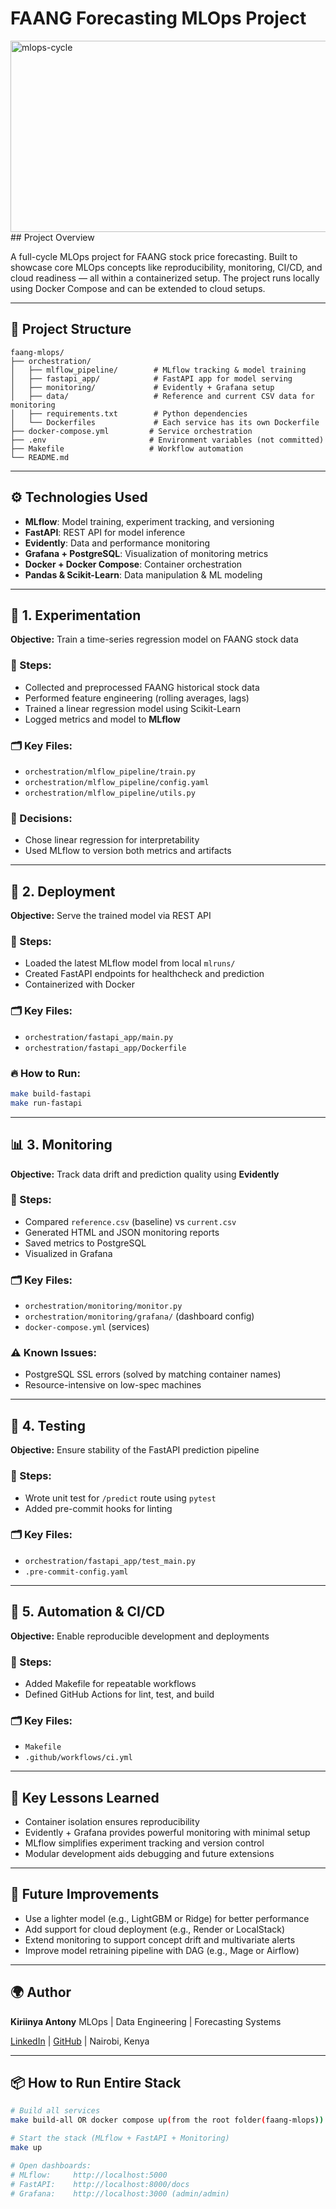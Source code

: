 # FAANG Forecasting MLOps Project
<img width="600" height="306" alt="mlops-cycle" src="https://github.com/user-attachments/assets/a54a8e1f-98dc-4937-8071-ba95fb0b76aa" />
## Project Overview

A full-cycle MLOps project for FAANG stock price forecasting. Built to showcase core MLOps concepts like reproducibility, monitoring, CI/CD, and cloud readiness — all within a containerized setup. The project runs locally using Docker Compose and can be extended to cloud setups.

---


## 📁 Project Structure

```
faang-mlops/
├── orchestration/
│   ├── mlflow_pipeline/        # MLflow tracking & model training
│   ├── fastapi_app/            # FastAPI app for model serving
│   ├── monitoring/             # Evidently + Grafana setup
│   ├── data/                   # Reference and current CSV data for monitoring
│   ├── requirements.txt        # Python dependencies
│   └── Dockerfiles             # Each service has its own Dockerfile
├── docker-compose.yml         # Service orchestration
├── .env                       # Environment variables (not committed)
├── Makefile                   # Workflow automation
└── README.md
```

---

## ⚙️ Technologies Used

* **MLflow**: Model training, experiment tracking, and versioning
* **FastAPI**: REST API for model inference
* **Evidently**: Data and performance monitoring
* **Grafana + PostgreSQL**: Visualization of monitoring metrics
* **Docker + Docker Compose**: Container orchestration
* **Pandas & Scikit-Learn**: Data manipulation & ML modeling

---

## 🔬 1. Experimentation

**Objective:** Train a time-series regression model on FAANG stock data

### 🔧 Steps:

* Collected and preprocessed FAANG historical stock data
* Performed feature engineering (rolling averages, lags)
* Trained a linear regression model using Scikit-Learn
* Logged metrics and model to **MLflow**

### 🗂️ Key Files:

* `orchestration/mlflow_pipeline/train.py`
* `orchestration/mlflow_pipeline/config.yaml`
* `orchestration/mlflow_pipeline/utils.py`

### 🧠 Decisions:

* Chose linear regression for interpretability
* Used MLflow to version both metrics and artifacts

---

## 🚀 2. Deployment

**Objective:** Serve the trained model via REST API

### 🔧 Steps:

* Loaded the latest MLflow model from local `mlruns/`
* Created FastAPI endpoints for healthcheck and prediction
* Containerized with Docker

### 🗂️ Key Files:

* `orchestration/fastapi_app/main.py`
* `orchestration/fastapi_app/Dockerfile`

### 🔥 How to Run:

```bash
make build-fastapi
make run-fastapi
```

---

## 📊 3. Monitoring

**Objective:** Track data drift and prediction quality using **Evidently**

### 🔧 Steps:

* Compared `reference.csv` (baseline) vs `current.csv`
* Generated HTML and JSON monitoring reports
* Saved metrics to PostgreSQL
* Visualized in Grafana

### 🗂️ Key Files:

* `orchestration/monitoring/monitor.py`
* `orchestration/monitoring/grafana/` (dashboard config)
* `docker-compose.yml` (services)

### ⚠️ Known Issues:

* PostgreSQL SSL errors (solved by matching container names)
* Resource-intensive on low-spec machines

---

## 🧪 4. Testing

**Objective:** Ensure stability of the FastAPI prediction pipeline

### 🔧 Steps:

* Wrote unit test for `/predict` route using `pytest`
* Added pre-commit hooks for linting

### 🗂️ Key Files:

* `orchestration/fastapi_app/test_main.py`
* `.pre-commit-config.yaml`

---

## 🔁 5. Automation & CI/CD

**Objective:** Enable reproducible development and deployments

### 🔧 Steps:

* Added Makefile for repeatable workflows
* Defined GitHub Actions for lint, test, and build

### 🗂️ Key Files:

* `Makefile`
* `.github/workflows/ci.yml`

---

## 🧠 Key Lessons Learned

* Container isolation ensures reproducibility
* Evidently + Grafana provides powerful monitoring with minimal setup
* MLflow simplifies experiment tracking and version control
* Modular development aids debugging and future extensions

---

## 🧱 Future Improvements

* Use a lighter model (e.g., LightGBM or Ridge) for better performance
* Add support for cloud deployment (e.g., Render or LocalStack)
* Extend monitoring to support concept drift and multivariate alerts
* Improve model retraining pipeline with DAG (e.g., Mage or Airflow)

---

## 🌍 Author

**Kiriinya Antony**
MLOps | Data Engineering | Forecasting Systems

[LinkedIn](https://www.linkedin.com/in/iamparody) | [GitHub](https://github.com/iamparody) | Nairobi, Kenya

---

## 📦 How to Run Entire Stack

```bash
# Build all services
make build-all OR docker compose up(from the root folder(faang-mlops))

# Start the stack (MLflow + FastAPI + Monitoring)
make up

# Open dashboards:
# MLflow:     http://localhost:5000
# FastAPI:    http://localhost:8000/docs
# Grafana:    http://localhost:3000 (admin/admin)
```
